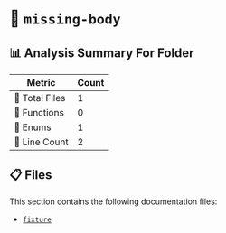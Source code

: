 # 📁 `missing-body`

## 📊 Analysis Summary For Folder

| Metric | Count |
|--------|-------|
| 📁 Total Files | 1 |
| 🔧 Functions | 0 |
| 🎯 Enums | 1 |
| 🔢 Line Count | 2 |


## 📋 Files

This section contains the following documentation files:

- [`fixture`](./fixture.md)